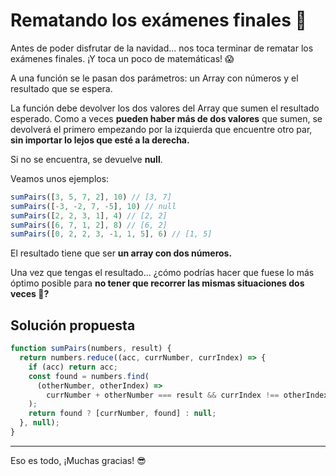 # Rematando los exámenes finales 📄

Antes de poder disfrutar de la navidad... nos toca terminar de rematar los exámenes finales. 
¡Y toca un poco de matemáticas! 😱

A una función se le pasan dos parámetros: un Array con números y el resultado que se espera.

La función debe devolver los dos valores del Array que sumen el resultado esperado. Como a veces **pueden haber más de dos valores** que sumen, se devolverá el primero empezando por la izquierda que encuentre otro par, **sin importar lo lejos que esté a la derecha.**

Si no se encuentra, se devuelve **null**.

Veamos unos ejemplos:

```javascript
sumPairs([3, 5, 7, 2], 10) // [3, 7]
sumPairs([-3, -2, 7, -5], 10) // null
sumPairs([2, 2, 3, 1], 4) // [2, 2]
sumPairs([6, 7, 1, 2], 8) // [6, 2]
sumPairs([0, 2, 2, 3, -1, 1, 5], 6) // [1, 5]
```

El resultado tiene que ser **un array con dos números.**

Una vez que tengas el resultado... ¿cómo podrías hacer que fuese lo más óptimo posible para **no tener que recorrer las mismas situaciones dos veces 🤔?**

## Solución propuesta

```javascript
function sumPairs(numbers, result) {
  return numbers.reduce((acc, currNumber, currIndex) => {
    if (acc) return acc;
    const found = numbers.find(
      (otherNumber, otherIndex) =>
        currNumber + otherNumber === result && currIndex !== otherIndex
    );
    return found ? [currNumber, found] : null;
  }, null);
}
```

---

Eso es todo, ¡Muchas gracias! 😎